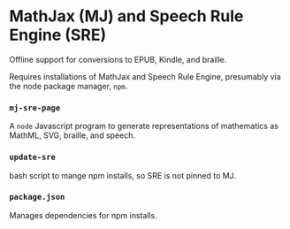 # MathJax (MJ) and Speech Rule Engine (SRE)

Offline support for conversions to EPUB, Kindle, and braille.

Requires installations of MathJax and Speech Rule Engine,
presumably via the node package manager, `npm`.

### `mj-sre-page`
A `node` Javascript program to generate representations of 
mathematics as MathML, SVG, braille, and speech.

### `update-sre`
bash script to mange npm installs, so SRE is not pinned to MJ.

### `package.json`
Manages dependencies for npm installs.